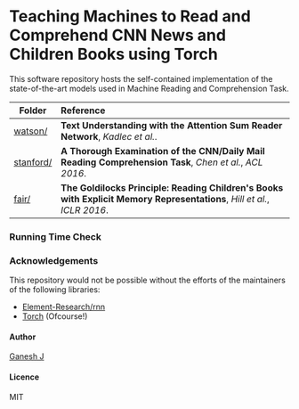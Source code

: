# Teaching Machines to Read and Comprehend CNN News and Children Books using Torch

This software repository hosts the self-contained implementation of the state-of-the-art models used in Machine Reading and Comprehension Task.

| Folder | Reference |
|---|:---|
| [watson/](https://github.com/ganeshjawahar/torch-teacher/tree/master/watson)| **Text Understanding with the Attention Sum Reader Network**, *Kadlec et al.*. |
| [stanford/](https://github.com/ganeshjawahar/torch-teacher/tree/master/stanford) | **A Thorough Examination of the CNN/Daily Mail Reading Comprehension Task**, *Chen et al.*, *ACL 2016*. |
| [fair/](https://github.com/ganeshjawahar/torch-teacher/tree/master/fair) | **The Goldilocks Principle: Reading Children's Books with Explicit Memory Representations**, *Hill et al.*, *ICLR 2016*. |

### Running Time Check


### Acknowledgements
This repository would not be possible without the efforts of the maintainers of the following libraries:
* [Element-Research/rnn](https://github.com/Element-Research/rnn)
* [Torch](https://github.com/torch) (Ofcourse!)

#### Author
[Ganesh J](https://researchweb.iiit.ac.in/~ganesh.j/)

#### Licence
MIT

